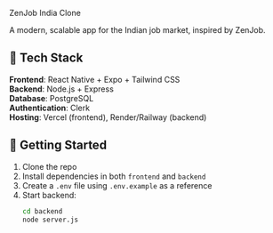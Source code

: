 ZenJob India Clone

A modern, scalable app for the Indian job market, inspired by ZenJob.

## 🔧 Tech Stack

**Frontend**: React Native + Expo + Tailwind CSS  
**Backend**: Node.js + Express  
**Database**: PostgreSQL  
**Authentication**: Clerk  
**Hosting**: Vercel (frontend), Render/Railway (backend)

## 🚀 Getting Started

1. Clone the repo
2. Install dependencies in both `frontend` and `backend`
3. Create a `.env` file using `.env.example` as a reference
4. Start backend:
   ```bash
   cd backend
   node server.js

